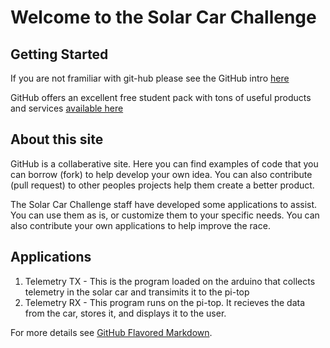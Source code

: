 # Welcome to the Solar Car Challenge

## Getting Started

If you are not framiliar with git-hub please see the GitHub intro [here](https://services.github.com/on-demand/intro-to-github/)

GitHub offers an excellent free student pack with tons of useful products and services [available here](https://education.github.com/pack)

## About this site

GitHub is a collaberative site.  Here you can find examples of code that you can borrow (fork) to help develop your own idea.  You can also contribute (pull request) to other peoples projects help them create a better product.

The Solar Car Challenge staff have developed some applications to assist.  You can use them as is, or customize them to your specific needs.  You can also contribute your own applications to help improve the race.

## Applications
1. Telemetry TX - This is the program loaded on the arduino that collects telemetry in the solar car and transimits it to the pi-top
2. Telemetry RX - This program runs on the pi-top.  It recieves the data from the car, stores it, and displays it to the user.









For more details see [GitHub Flavored Markdown](https://guides.github.com/features/mastering-markdown/).

